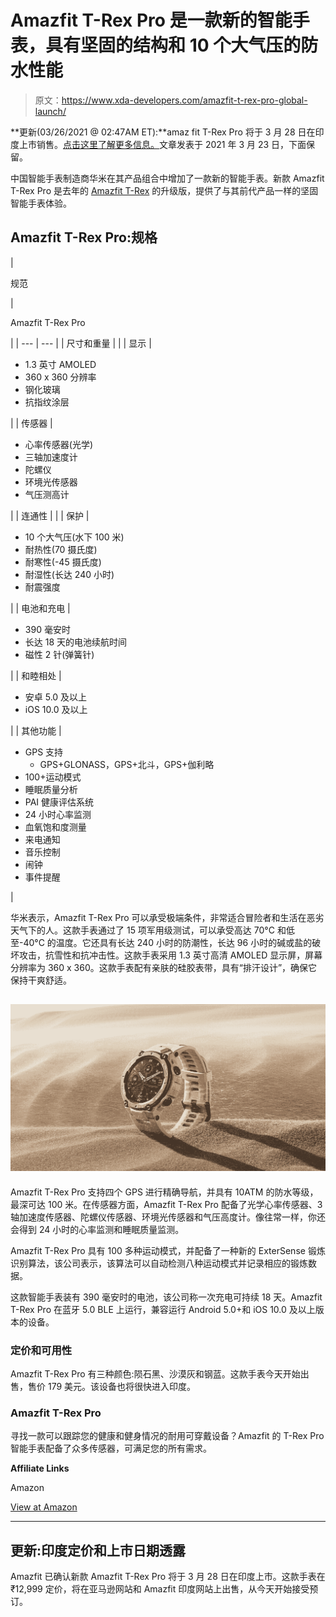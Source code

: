 # Amazfit T-Rex Pro 是一款新的智能手表，具有坚固的结构和 10 个大气压的防水性能

> 原文：<https://www.xda-developers.com/amazfit-t-rex-pro-global-launch/>

**更新(03/26/2021 @ 02:47AM ET):**amaz fit T-Rex Pro 将于 3 月 28 日在印度上市销售。[点击这里了解更多信息。](#update1)文章发表于 2021 年 3 月 23 日，下面保留。

中国智能手表制造商华米在其产品组合中增加了一款新的智能手表。新款 Amazfit T-Rex Pro 是去年的 [Amazfit T-Rex](https://www.xda-developers.com/huami-amazfit-t-rex-review/) 的升级版，提供了与其前代产品一样的坚固智能手表体验。

## Amazfit T-Rex Pro:规格

| 

规范

 | 

Amazfit T-Rex Pro

 |
| --- | --- |
| 尺寸和重量 |  |
| 显示 | 

*   1.3 英寸 AMOLED
*   360 x 360 分辨率
*   钢化玻璃
*   抗指纹涂层

 |
| 传感器 | 

*   心率传感器(光学)
*   三轴加速度计
*   陀螺仪
*   环境光传感器
*   气压测高计

 |
| 连通性 |  |
| 保护 | 

*   10 个大气压(水下 100 米)
*   耐热性(70 摄氏度)
*   耐寒性(-45 摄氏度)
*   耐湿性(长达 240 小时)
*   耐震强度

 |
| 电池和充电 | 

*   390 毫安时
*   长达 18 天的电池续航时间
*   磁性 2 针(弹簧针)

 |
| 和睦相处 | 

*   安卓 5.0 及以上
*   iOS 10.0 及以上

 |
| 其他功能 | 

*   GPS 支持
    *   GPS+GLONASS，GPS+北斗，GPS+伽利略
*   100+运动模式
*   睡眠质量分析
*   PAI 健康评估系统
*   24 小时心率监测
*   血氧饱和度测量
*   来电通知
*   音乐控制
*   闹钟
*   事件提醒

 |

华米表示，Amazfit T-Rex Pro 可以承受极端条件，非常适合冒险者和生活在恶劣天气下的人。这款手表通过了 15 项军用级测试，可以承受高达 70°C 和低至-40°C 的温度。它还具有长达 240 小时的防潮性，长达 96 小时的碱或盐的破坏攻击，抗雪性和抗冲击性。这款手表采用 1.3 英寸高清 AMOLED 显示屏，屏幕分辨率为 360 x 360。这款手表配有亲肤的硅胶表带，具有“排汗设计”，确保它保持干爽舒适。

## ![](img/409b451079f3e53dae254fa4f7efb3dd.png)

Amazfit T-Rex Pro 支持四个 GPS 进行精确导航，并具有 10ATM 的防水等级，最深可达 100 米。在传感器方面，Amazfit T-Rex Pro 配备了光学心率传感器、3 轴加速度传感器、陀螺仪传感器、环境光传感器和气压高度计。像往常一样，你还会得到 24 小时的心率监测和睡眠质量监测。

Amazfit T-Rex Pro 具有 100 多种运动模式，并配备了一种新的 ExterSense 锻炼识别算法，该公司表示，该算法可以自动检测八种运动模式并记录相应的锻炼数据。

这款智能手表装有 390 毫安时的电池，该公司称一次充电可持续 18 天。Amazfit T-Rex Pro 在蓝牙 5.0 BLE 上运行，兼容运行 Android 5.0+和 iOS 10.0 及以上版本的设备。

### 定价和可用性

Amazfit T-Rex Pro 有三种颜色:陨石黑、沙漠灰和钢蓝。这款手表今天开始出售，售价 179 美元。该设备也将很快进入印度。

### Amazfit T-Rex Pro

寻找一款可以跟踪您的健康和健身情况的耐用可穿戴设备？Amazfit 的 T-Rex Pro 智能手表配备了众多传感器，可满足您的所有需求。

**Affiliate Links**

Amazon

[View at Amazon](https://www.amazon.com/Amazfit-T-Rex-Pro-Steel-Blue/dp/B08X9RB8FP/?tag=xda-177v9v5-20&ascsubtag=UUxdaUeUpU2061&asc_refurl=https%3A%2F%2Fwww.xda-developers.com%2Famazfit-t-rex-pro-global-launch%2F&asc_campaign=Short-Term)

* * *

## 更新:印度定价和上市日期透露

Amazfit 已确认新款 Amazfit T-Rex Pro 将于 3 月 28 日在印度上市。这款手表在₹12,999 定价，将在亚马逊网站和 Amazfit 印度网站上出售，从今天开始接受预订。